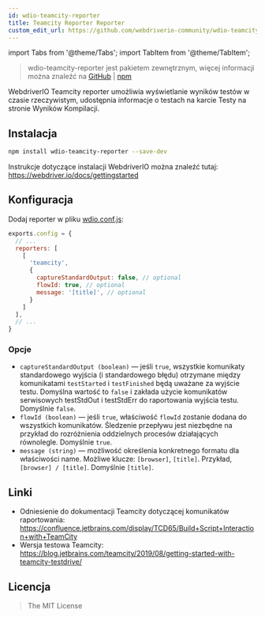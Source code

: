 ```yaml
---
id: wdio-teamcity-reporter
title: Teamcity Reporter Reporter
custom_edit_url: https://github.com/webdriverio-community/wdio-teamcity-reporter/edit/main/README.md
---
```


import Tabs from '@theme/Tabs';
import TabItem from '@theme/TabItem';

> wdio-teamcity-reporter jest pakietem zewnętrznym, więcej informacji można znaleźć na [GitHub](https://github.com/webdriverio-community/wdio-teamcity-reporter) | [npm](https://www.npmjs.com/package/wdio-teamcity-reporter)

WebdriverIO Teamcity reporter umożliwia wyświetlanie wyników testów w czasie rzeczywistym, udostępnia informacje o testach na karcie Testy na stronie Wyników Kompilacji.


## Instalacja

```bash
npm install wdio-teamcity-reporter --save-dev
```

Instrukcje dotyczące instalacji WebdriverIO można znaleźć tutaj: https://webdriver.io/docs/gettingstarted


## Konfiguracja

Dodaj reporter w pliku [wdio.conf.js](http://webdriver.io/guide/testrunner/configurationfile.html):

```javascript
exports.config = {
  // ...
  reporters: [
    [
      'teamcity',
      {
        captureStandardOutput: false, // optional
        flowId: true, // optional
        message: '[title]', // optional
      }
    ]
  ],
  // ...
}
```

### Opcje

- `captureStandardOutput (boolean)` — jeśli `true`, wszystkie komunikaty standardowego wyjścia (i standardowego błędu) otrzymane między komunikatami `testStarted` i `testFinished` będą uważane za wyjście testu. Domyślna wartość to `false` i zakłada użycie komunikatów serwisowych testStdOut i testStdErr do raportowania wyjścia testu. Domyślnie `false`.
- `flowId (boolean)` — jeśli `true`, właściwość `flowId` zostanie dodana do wszystkich komunikatów. Śledzenie przepływu jest niezbędne na przykład do rozróżnienia oddzielnych procesów działających równolegle. Domyślnie `true`.
- `message (string)` — możliwość określenia konkretnego formatu dla właściwości name. Możliwe klucze: `[browser]`, `[title]`. Przykład, `[browser] / [title]`. Domyślnie `[title]`.


## Linki

- Odniesienie do dokumentacji Teamcity dotyczącej komunikatów raportowania: https://confluence.jetbrains.com/display/TCD65/Build+Script+Interaction+with+TeamCity
- Wersja testowa Teamcity: https://blog.jetbrains.com/teamcity/2019/08/getting-started-with-teamcity-testdrive/


## Licencja

> The MIT License